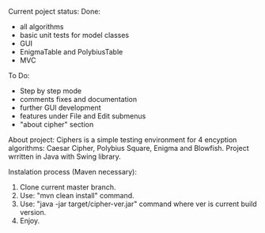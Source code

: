 Current poject status:
Done:
- all algorithms
- basic unit tests for model classes
- GUI
- EnigmaTable and PolybiusTable
- MVC

To Do:
- Step by step mode
- comments fixes and documentation
- further GUI development
- features under File and Edit submenus
- "about cipher" section

About project:
Ciphers is a simple testing environment for 4 encyption algorithms:
Caesar Cipher, Polybius Square, Enigma and Blowfish.
Project wrritten in Java with Swing library.

Instalation process (Maven necessary):
1. Clone current master branch.
2. Use: "mvn clean install" command.
3. Use: "java -jar target/cipher-ver.jar" command where ver is current build version.
4. Enjoy.
